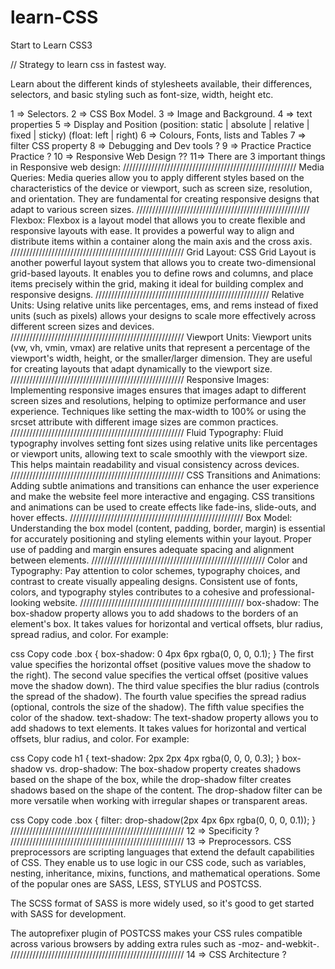 # learn-CSS
Start to Learn CSS3  

// Strategy to learn css in fastest way.

Learn about the different kinds of stylesheets available, their differences, selectors, and basic styling such as font-size, width, height etc.

1 => Selectors.
2 => CSS Box Model.
3 => Image and Background.
4 => text properties
5 => Display and Position (position: static | absolute | relative | fixed | sticky)  (float: left | right)
6 =>  Colours, Fonts, lists and Tables
7 => filter CSS property
8 => Debugging and Dev tools ?
9 => Practice Practice Practice ?
10 => Responsive Web Design ??
11=> There are 3 important things in Responsive web design:
///////////////////////////////////////////////////////
Media Queries: Media queries allow you to apply different styles based on the characteristics of the device or viewport, such as screen size, resolution, and orientation. They are fundamental for creating responsive designs that adapt to various screen sizes.
///////////////////////////////////////////////////////
Flexbox: Flexbox is a layout model that allows you to create flexible and responsive layouts with ease. It provides a powerful way to align and distribute items within a container along the main axis and the cross axis.
///////////////////////////////////////////////////////
Grid Layout: CSS Grid Layout is another powerful layout system that allows you to create two-dimensional grid-based layouts. It enables you to define rows and columns, and place items precisely within the grid, making it ideal for building complex and responsive designs.
///////////////////////////////////////////////////////
Relative Units: Using relative units like percentages, ems, and rems instead of fixed units (such as pixels) allows your designs to scale more effectively across different screen sizes and devices.
///////////////////////////////////////////////////////
Viewport Units: Viewport units (vw, vh, vmin, vmax) are relative units that represent a percentage of the viewport's width, height, or the smaller/larger dimension. They are useful for creating layouts that adapt dynamically to the viewport size.
///////////////////////////////////////////////////////
Responsive Images: Implementing responsive images ensures that images adapt to different screen sizes and resolutions, helping to optimize performance and user experience. Techniques like setting the max-width to 100% or using the srcset attribute with different image sizes are common practices.
///////////////////////////////////////////////////////
Fluid Typography: Fluid typography involves setting font sizes using relative units like percentages or viewport units, allowing text to scale smoothly with the viewport size. This helps maintain readability and visual consistency across devices.
///////////////////////////////////////////////////////
CSS Transitions and Animations: Adding subtle animations and transitions can enhance the user experience and make the website feel more interactive and engaging. CSS transitions and animations can be used to create effects like fade-ins, slide-outs, and hover effects.
///////////////////////////////////////////////////////
Box Model: Understanding the box model (content, padding, border, margin) is essential for accurately positioning and styling elements within your layout. Proper use of padding and margin ensures adequate spacing and alignment between elements.
///////////////////////////////////////////////////////
Color and Typography: Pay attention to color schemes, typography choices, and contrast to create visually appealing designs. Consistent use of fonts, colors, and typography styles contributes to a cohesive and professional-looking website.
////////////////////////////////////////////////////
box-shadow: The box-shadow property allows you to add shadows to the borders of an element's box. It takes values for horizontal and vertical offsets, blur radius, spread radius, and color. For example:

css
Copy code
.box {
    box-shadow: 0 4px 6px rgba(0, 0, 0, 0.1);
}
The first value specifies the horizontal offset (positive values move the shadow to the right).
The second value specifies the vertical offset (positive values move the shadow down).
The third value specifies the blur radius (controls the spread of the shadow).
The fourth value specifies the spread radius (optional, controls the size of the shadow).
The fifth value specifies the color of the shadow.
text-shadow: The text-shadow property allows you to add shadows to text elements. It takes values for horizontal and vertical offsets, blur radius, and color. For example:

css
Copy code
h1 {
    text-shadow: 2px 2px 4px rgba(0, 0, 0, 0.3);
}
box-shadow vs. drop-shadow: The box-shadow property creates shadows based on the shape of the box, while the drop-shadow filter creates shadows based on the shape of the content. The drop-shadow filter can be more versatile when working with irregular shapes or transparent areas.

css
Copy code
.box {
    filter: drop-shadow(2px 4px 6px rgba(0, 0, 0, 0.1));
}
///////////////////////////////////////////////////////
12 =>  Specificity ?
///////////////////////////////////////////////////////
13 => Preprocessors. CSS preprocessors are scripting languages that extend the default capabilities of CSS. They enable us to use logic in our CSS code, such as variables, nesting, inheritance, mixins, functions, and mathematical operations. Some of the popular ones are SASS, LESS, STYLUS and POSTCSS.

The SCSS format of SASS is more widely used, so it's good to get started with SASS for development.

The autoprefixer plugin of POSTCSS makes your CSS rules compatible across various browsers by adding extra rules such as -moz- and-webkit-.
///////////////////////////////////////////////////////
14 => CSS Architecture ?



